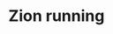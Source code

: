 ---
layout: item
raw_url: https://prdwebappstorage.blob.core.windows.net/kansaspattons/images/gallery-2009-10-28/photo00492.jpg
thumb_url: https://prdwebappstorage.blob.core.windows.net/kansaspattons/images/gallery-2009-10-28/thumb_photo00492.jpg
post: /kansaspattons/blog/2009/10/18/cpls-kindergarten.html
index: 5
title: Zion running
---